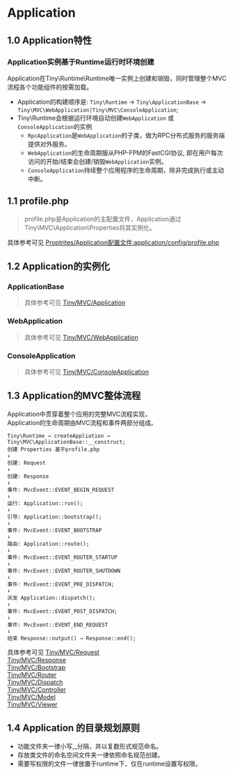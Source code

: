 Application
====

1.0 Application特性
----

### Application实例基于Runtime运行时环境创建

Application在Tiny\Runtime\Runtime唯一实例上创建和销毁，同时管理整个MVC流程各个功能组件的按需加载。 
* Application的构建顺序是: `Tiny\Runtime` →  `Tiny\ApplicationBase` → `Tiny\MVC\WebApplication|Tiny\MVC\ConsoleApplication`;
*  Tiny\Runtime会根据运行环境自动创建`WebApplication` 或`ConsoleApplication`的实例   
    * `RpcApplication`是`WebApplication`的子类，做为RPC分布式服务的服务端提供对外服务。     
    * `WebApplication`的生命周期服从PHP-FPM的FastCGI协议, 即在用户每次访问的开始/结束会创建/销毁`WebApplication`实例。  
    * `ConsoleApplication`持续整个应用程序的生命周期，除非完成执行或主动中断。    

1.1 profile.php 
---
> profile.php是Application的主配置文件，Application通过Tiny\MVC\Application\Properties将其实例化。      

具体参考可见 [Proptrites/Application配置文件:application/config/profile.php](https://github.com/tinyphporg/tinyphp-docs/blob/master/docs/manual/profile.md)

1.2 Application的实例化
----

### ApplicationBase
> 具体参考可见 [Tiny/MVC/Application](https://github.com/tinyphporg/tinyphp-docs/blob/master/docs/lib/mvc.md)
### WebApplication 
> 具体参考可见 [Tiny/MVC/WebApplication](https://github.com/tinyphporg/tinyphp-docs/blob/master/docs/lib/mvc.md)
### ConsoleApplication
> 具体参考可见 [Tiny/MVC/ConsoleApplication](https://github.com/tinyphporg/tinyphp-dcos/blob/master/docs/lib/mvc.md)

1.3 Application的MVC整体流程
----
Application中贯穿着整个应用的完整MVC流程实现，   
Application的生命周期由MVC流程和事件两部分组成。
```
Tiny\Runtime → createAppliation → Tiny\MVC\ApplicationBase::__construct;
创建 Properties 基于profile.php
↓   
创建: Request   
↓   
创建: Response   
↓   
事件: MvcEvent::EVENT_BEGIN_REQUEST   
↓   
运行: Application::run(); 
↓
引导: Application::bootstrap();
↓
事件: MvcEvent::EVENT_BOOTSTRAP
↓
路由: Application::route();
↓
事件: MvcEvent::EVENT_ROUTER_STARTUP
↓
事件: MvcEvent::EVENT_ROUTER_SHUTDOWN
↓
事件: MvcEvent::EVENT_PRE_DISPATCH;
↓
派发 Application::dispatch();
↓
事件: MvcEvent::EVENT_POST_DISPATCH;
↓
事件: MvcEvent::EVENT_END_REQUEST
↓
结束 Response::output() → Response::end();
```

具体参考可见
[Tiny/MVC/Request](https://github.com/tinyphporg/tinyphp-docs/blob/master/docs/lib/mvc.md)   
 [Tiny/MVC/Response](https://github.com/tinyphporg/tinyphp-docs/blob/master/docs/lib/mvc.md)  
 [Tiny/MVC/Bootstrap](https://github.com/tinyphporg/tinyphp-docs/blob/master/docs/lib/mvc.md)  
[Tiny/MVC/Router](https://github.com/tinyphporg/tinyphp-docs/blob/master/docs/lib/mvc.md)  
 [Tiny/MVC/Dispatch](https://github.com/tinyphporg/tinyphp-docs/blob/master/docs/lib/mvc.md)  
 [Tiny/MVC/Controller](https://github.com/tinyphporg/tinyphp-docs/blob/master/docs/lib/mvc.md)    
 [Tiny/MVC/Model](https://github.com/tinyphporg/tinyphp-docs/blob/master/docs/lib/mvc.md)   
 [Tiny/MVC/Viewer](https://github.com/tinyphporg/tinyphp-docs/blob/master/docs/lib/mvc.md)   

1.4 Application 的目录规划原则
----
* 功能文件夹一律小写,_分隔，并以复数形式规范命名。   
* 存放类文件的命名空间文件夹一律依照命名规范创建。   
* 需要写权限的文件一律放置于runtime下，仅在runtime设置写权限。   
